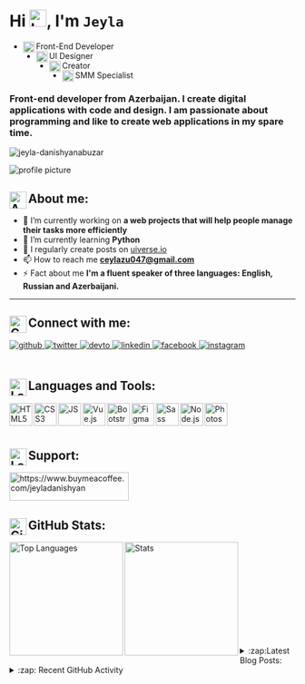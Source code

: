 <h1 align="left">Hi <img src="https://user-images.githubusercontent.com/1303154/88677602-1635ba80-d120-11ea-84d8-d263ba5fc3c0.gif" alt="hand wave" width="30px" height="30px">, I'm <strong><code style="backgroung:B79688;">Jeyla</code></strong></h1>

- <img align="left" width="20" height="20" src="https://user-images.githubusercontent.com/34037962/233857695-9ec287a2-a1e3-4c97-83ba-880c46a4a6e6.png"/>Front-End Developer 
- <img align="left" width="20" height="20" src="https://user-images.githubusercontent.com/34037962/233858123-24e203e4-6f8d-4f59-b71a-a8d56a38e118.png" />UI Designer 
- <img align="left" width="20" height="20" src="https://user-images.githubusercontent.com/34037962/233858301-fcaa1d0b-b679-4883-988e-7991afc46bfc.png"/>Creator 
- <img align="left" width="20" height="20" src="https://user-images.githubusercontent.com/34037962/233858555-6c4f59ee-0f83-41d9-926f-a97d875d8ebe.png" />SMM Specialist


<h3 align="left">Front-end developer from Azerbaijan. I create digital applications with code and design. I am passionate about programming and like to create web applications in my spare time.</h3>

<p align="left"> <img src="https://komarev.com/ghpvc/?username=jeyla-danishyanabuzar&label=Profile%20views&color=0e75b6&style=flat" alt="jeyla-danishyanabuzar" /> </p>


<img src="https://user-images.githubusercontent.com/34037962/233807723-fa803711-ea9f-4baf-8c99-2e831a9e1279.png" alt="profile picture">

## <img align="left" width="30" height="30" alt="About me:" src="https://user-images.githubusercontent.com/34037962/233849646-dca1054a-4667-441b-86fc-9fd0b0542e9a.png" />About me:
- 🔭 I’m currently working on **a web projects that will help people manage their tasks more efficiently**
- 🌱 I’m currently learning **Python**
- 📝 I regularly create posts on [uiverse.io](uiverse.io)
- 📫 How to reach me **ceylazu047@gmail.com**
- ⚡ Fact about me **I'm a fluent speaker of three languages: English, Russian and Azerbaijani.**
<hr>


## <img align="left" width="30" height="30" alt="Connect with me:" src="https://user-images.githubusercontent.com/34037962/233839823-6443c851-e985-4c08-a5e2-fbb1852d9e17.png"/>Connect with me:
 
<div align="left">
<a href="https://github.com/jeyla-danishyanabuzar" target="_blank">
<img src=https://img.shields.io/badge/github-%2324292e.svg?&style=for-the-badge&logo=github&logoColor=white alt=github style="margin-bottom: 5px;" />
</a>
<a href="https://twitter.com/jeyla_content" target="_blank">
<img src=https://img.shields.io/badge/twitter-%2300acee.svg?&style=for-the-badge&logo=twitter&logoColor=white alt=twitter style="margin-bottom: 5px;" />
</a>
<a href="https://dev.to/jeyladanishyanabuzar" target="_blank">
<img src=https://img.shields.io/badge/dev.to-%2308090A.svg?&style=for-the-badge&logo=dev.to&logoColor=white alt=devto style="margin-bottom: 5px;" />
</a>
<a href="https://linkedin.com/in/jeyla-danishyan-abuzar-b2a6a1169/" target="_blank">
<img src=https://img.shields.io/badge/linkedin-%231E77B5.svg?&style=for-the-badge&logo=linkedin&logoColor=white alt=linkedin style="margin-bottom: 5px;" />
</a>
<a href="https://www.facebook.com/jeyladanishyanabuzar" target="_blank">
<img src=https://img.shields.io/badge/facebook-%232E87FB.svg?&style=for-the-badge&logo=facebook&logoColor=white alt=facebook style="margin-bottom: 5px;" />
</a>
<a href="https://instagram.com/jeyla_danishyan_abuzar" target="_blank">
<img src=https://img.shields.io/badge/instagram-%23000000.svg?&style=for-the-badge&logo=instagram&logoColor=white alt=instagram style="margin-bottom: 5px;" />
</a>  
</div><br>
  
## <img align="left" width="30" height="30" alt="Languages and Tools" src="https://user-images.githubusercontent.com/34037962/233839048-89cbc431-7ab6-4da5-988e-e83885ba1433.png"/>Languages and Tools:

<div>
<img align="left" alt="HTML5" height="40" width="40" src="https://cdn.jsdelivr.net/gh/devicons/devicon/icons/html5/html5-original.svg" />
<img align="left" alt="CSS3" height="40" width="40" src="https://cdn.jsdelivr.net/gh/devicons/devicon/icons/css3/css3-original.svg" />
<img align="left" alt="JS" height="40" width="40" src="https://cdn.jsdelivr.net/gh/devicons/devicon/icons/javascript/javascript-original.svg" />
<img align="left" alt="Vue.js" height="40" width="40" src="https://cdn.jsdelivr.net/gh/devicons/devicon/icons/vuejs/vuejs-original.svg" />
<img align="left" alt="Bootstrap" height="40" width="40" src="https://cdn.jsdelivr.net/gh/devicons/devicon/icons/bootstrap/bootstrap-original.svg" />
<img align="left" alt="Figma" height="40" width="40" src="https://cdn.jsdelivr.net/gh/devicons/devicon/icons/figma/figma-original.svg" />
<img align="left" alt="Sass" height="40" width="40" src="https://cdn.jsdelivr.net/gh/devicons/devicon/icons/sass/sass-original.svg" />
<img align="left" alt="Node.js" height="40" width="40" src="https://cdn.jsdelivr.net/gh/devicons/devicon/icons/nodejs/nodejs-original-wordmark.svg" />
<img align="left" alt="Photoshop" height="40" width="40" src="https://cdn.jsdelivr.net/gh/devicons/devicon/icons/photoshop/photoshop-plain.svg" />
</div><br><br><br>

## <img align="left" width="30" height="30" alt="Languages and Tools" src="https://user-images.githubusercontent.com/34037962/233857123-d9c198b4-d374-492d-b23a-e9f6045d131d.png"/> Support:

<a href="https://www.buymeacoffee.com/https://www.buymeacoffee.com/jeyladanishyan"> <img align="left" src="https://cdn.buymeacoffee.com/buttons/v2/default-yellow.png" height="50" width="210" alt="https://www.buymeacoffee.com/jeyladanishyan" /></a><br><br><br>

## <img align="left" width="30" height="30" alt="GitHub Stats" src="https://user-images.githubusercontent.com/34037962/233839446-962c4df9-c9d2-4f84-a9fa-5a34f8e71be9.png"/>GitHub Stats:

<img align="left" height="200" src="https://github-readme-stats.vercel.app/api/top-langs/?username=jeyla-danishyanabuzar&title_color=FE667D&text_color=000000&icon_color=FE667D&ring_color=FE667D&border_color=999999&bg_color=FFFFFF&border_radiust=6&show_icons=true&hide_border=false&count_private=true&layout=default" alt="Top Languages">

<img align="left" height="200" src="https://github-readme-stats.vercel.app/api?username=jeyla-danishyanabuzar&title_color=E34D27&text_color=000000&icon_color=FE667D&ring_color=5A427F&border_color=999999&bg_color=FFFFFF&border_radiust=6&show_icons=true&hide_border=false&count_private=true" alt="Stats"><br><br><br><br><br><br><br><br><br>

##
<details align="left">
 <summary>:zap:Latest Blog Posts:</summary>
<!-- BLOG-POST-LIST:START -->
<!-- BLOG-POST-LIST:END -->
</details>

<details align="left">
  <summary>:zap: Recent GitHub Activity</summary>
<!--START_SECTION:activity-->
<!--END_SECTION:activity-->
</details>
